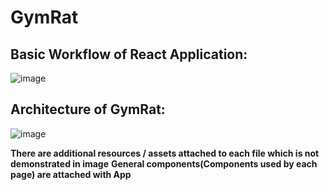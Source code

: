 # GymRat

## Basic Workflow of React Application:
![image](https://github.com/user-attachments/assets/36fbb572-b6c6-4ac0-92d5-afd6016e0841)

## Architecture of GymRat:
![image](https://github.com/user-attachments/assets/e722b5a8-a83e-4087-a93c-1886d887269c)

<b>There are additional resources / assets attached to each file which is not demonstrated in image</b>
<b>General components(Components used by each page) are attached with App</b>
